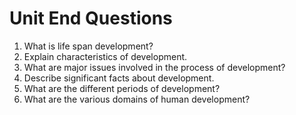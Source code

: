 # Unit End Questions
1. What is life span development?
1. Explain characteristics of development.
1. What are major issues involved in the process of development?
1. Describe significant facts about development.
1. What are the different periods of development?
1. What are the various domains of human development?
